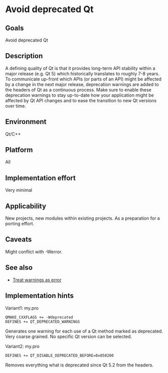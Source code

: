 # Avoid deprecated Qt

## Goals

Avoid deprecated Qt

## Description

A defining quality of Qt is that it provides long-term API stability within a major release (e.g. Qt 5) which historically translates to
roughly 7-8 years. To communicate up-front which APIs (or parts of an
API) might be affected by a change in the next major release, deprecation warnings are added to the headers of Qt as a continuous process. Make sure to enable these deprecation warnings to stay up-to-date how your application might be affected by Qt API changes and to ease the transition to new Qt versions over time.

## Environment

Qt/C++

## Platform

All

## Implementation effort

Very minimal

## Applicability

New projects, new modules within existing projects. As a preparation for a porting effort.

## Caveats

Might conflict with -Werror.

## See also

* [Treat warnings as error](https://toolbox.basyskom.com/11)

## Implementation hints

Variant1: my.pro

```shell
QMAKE_CXXFLAGS += -Wdeprecated
DEFINES += QT_DEPRECATED_WARNINGS
```

Generates one warning for each use of a Qt method marked as deprecated.
Very coarse grained. No specific Qt version can be selected.

Variant2: my.pro

```shell
DEFINES += QT_DISABLE_DEPRECATED_BEFORE=0x050200
```

Removes everything what is deprecated since Qt 5.2 from the headers.

